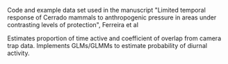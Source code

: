 Code and example data set used in the manuscript "Limited temporal response of Cerrado mammals to anthropogenic pressure in areas under contrasting levels of protection", Ferreira et al

Estimates proportion of time active and coefficient of overlap from camera trap data. Implements GLMs/GLMMs to estimate probability of diurnal activity.
